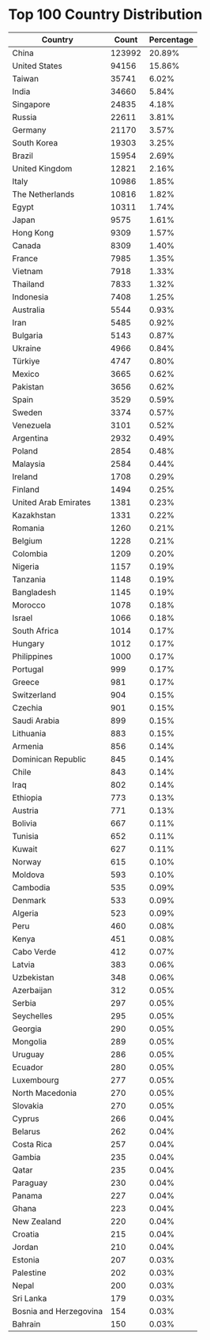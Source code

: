 # Top 100 Country Distribution
| Country | Count | Percentage |
|----|----|----|
| China | 123992 | 20.89% |
| United States | 94156 | 15.86% |
| Taiwan | 35741 | 6.02% |
| India | 34660 | 5.84% |
| Singapore | 24835 | 4.18% |
| Russia | 22611 | 3.81% |
| Germany | 21170 | 3.57% |
| South Korea | 19303 | 3.25% |
| Brazil | 15954 | 2.69% |
| United Kingdom | 12821 | 2.16% |
| Italy | 10986 | 1.85% |
| The Netherlands | 10816 | 1.82% |
| Egypt | 10311 | 1.74% |
| Japan | 9575 | 1.61% |
| Hong Kong | 9309 | 1.57% |
| Canada | 8309 | 1.40% |
| France | 7985 | 1.35% |
| Vietnam | 7918 | 1.33% |
| Thailand | 7833 | 1.32% |
| Indonesia | 7408 | 1.25% |
| Australia | 5544 | 0.93% |
| Iran | 5485 | 0.92% |
| Bulgaria | 5143 | 0.87% |
| Ukraine | 4966 | 0.84% |
| Türkiye | 4747 | 0.80% |
| Mexico | 3665 | 0.62% |
| Pakistan | 3656 | 0.62% |
| Spain | 3529 | 0.59% |
| Sweden | 3374 | 0.57% |
| Venezuela | 3101 | 0.52% |
| Argentina | 2932 | 0.49% |
| Poland | 2854 | 0.48% |
| Malaysia | 2584 | 0.44% |
| Ireland | 1708 | 0.29% |
| Finland | 1494 | 0.25% |
| United Arab Emirates | 1381 | 0.23% |
| Kazakhstan | 1331 | 0.22% |
| Romania | 1260 | 0.21% |
| Belgium | 1228 | 0.21% |
| Colombia | 1209 | 0.20% |
| Nigeria | 1157 | 0.19% |
| Tanzania | 1148 | 0.19% |
| Bangladesh | 1145 | 0.19% |
| Morocco | 1078 | 0.18% |
| Israel | 1066 | 0.18% |
| South Africa | 1014 | 0.17% |
| Hungary | 1012 | 0.17% |
| Philippines | 1000 | 0.17% |
| Portugal | 999 | 0.17% |
| Greece | 981 | 0.17% |
| Switzerland | 904 | 0.15% |
| Czechia | 901 | 0.15% |
| Saudi Arabia | 899 | 0.15% |
| Lithuania | 883 | 0.15% |
| Armenia | 856 | 0.14% |
| Dominican Republic | 845 | 0.14% |
| Chile | 843 | 0.14% |
| Iraq | 802 | 0.14% |
| Ethiopia | 773 | 0.13% |
| Austria | 771 | 0.13% |
| Bolivia | 667 | 0.11% |
| Tunisia | 652 | 0.11% |
| Kuwait | 627 | 0.11% |
| Norway | 615 | 0.10% |
| Moldova | 593 | 0.10% |
| Cambodia | 535 | 0.09% |
| Denmark | 533 | 0.09% |
| Algeria | 523 | 0.09% |
| Peru | 460 | 0.08% |
| Kenya | 451 | 0.08% |
| Cabo Verde | 412 | 0.07% |
| Latvia | 383 | 0.06% |
| Uzbekistan | 348 | 0.06% |
| Azerbaijan | 312 | 0.05% |
| Serbia | 297 | 0.05% |
| Seychelles | 295 | 0.05% |
| Georgia | 290 | 0.05% |
| Mongolia | 289 | 0.05% |
| Uruguay | 286 | 0.05% |
| Ecuador | 280 | 0.05% |
| Luxembourg | 277 | 0.05% |
| North Macedonia | 270 | 0.05% |
| Slovakia | 270 | 0.05% |
| Cyprus | 266 | 0.04% |
| Belarus | 262 | 0.04% |
| Costa Rica | 257 | 0.04% |
| Gambia | 235 | 0.04% |
| Qatar | 235 | 0.04% |
| Paraguay | 230 | 0.04% |
| Panama | 227 | 0.04% |
| Ghana | 223 | 0.04% |
| New Zealand | 220 | 0.04% |
| Croatia | 215 | 0.04% |
| Jordan | 210 | 0.04% |
| Estonia | 207 | 0.03% |
| Palestine | 202 | 0.03% |
| Nepal | 200 | 0.03% |
| Sri Lanka | 179 | 0.03% |
| Bosnia and Herzegovina | 154 | 0.03% |
| Bahrain | 150 | 0.03% |
